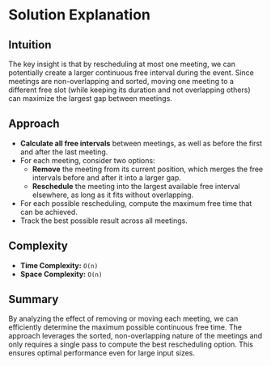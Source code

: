 
# Solution Explanation

## Intuition
The key insight is that by rescheduling at most one meeting, we can potentially create a larger continuous free interval during the event. Since meetings are non-overlapping and sorted, moving one meeting to a different free slot (while keeping its duration and not overlapping others) can maximize the largest gap between meetings.

## Approach
- **Calculate all free intervals** between meetings, as well as before the first and after the last meeting.
- For each meeting, consider two options:
  - **Remove** the meeting from its current position, which merges the free intervals before and after it into a larger gap.
  - **Reschedule** the meeting into the largest available free interval elsewhere, as long as it fits without overlapping.
- For each possible rescheduling, compute the maximum free time that can be achieved.
- Track the best possible result across all meetings.

## Complexity
- **Time Complexity:** `O(n)`
- **Space Complexity:** `O(n)`

## Summary
By analyzing the effect of removing or moving each meeting, we can efficiently determine the maximum possible continuous free time. The approach leverages the sorted, non-overlapping nature of the meetings and only requires a single pass to compute the best rescheduling option. This ensures optimal performance even for large input sizes.

